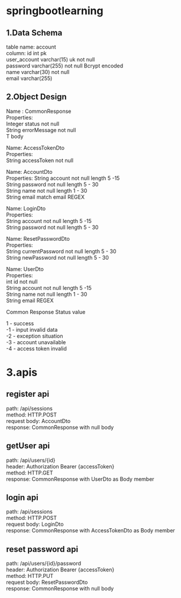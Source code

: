 # springbootlearning

## 1.Data Schema

table name: account    
column:   id int pk    
user_account 	varchar(15) uk not null   
password		varchar(255) not null   Bcrypt encoded   
name			varchar(30) not null   
email			varchar(255)



## 2.Object Design

Name :	CommonResponse   
Properties:  
Integer  	status  			not null   
String      errorMessage 		not null   
T	        body     


Name:	AccessTokenDto   
Properties:   
String       accessToken		not null   


Name:	AccountDto   
Properties:
String 	account			not null length 5 -15   
String	password			not null length 5 - 30   
String	name				not null length 1 - 30     
String 	email				match email REGEX   

Name:	LoginDto   
Properties:   
String 	account			not null length 5 -15   
String	password		not null length 5 - 30      


Name:	ResetPasswordDto   
Properties:   
String 	currentPassword	not null length 5 - 30   
String	newPassword		not null length 5 - 30   

Name:	UserDto   
Properties:	    
int		id				not null   
String 	account			not null length 5 -15   
String	name				not null length 1 - 30   
String 	email				REGEX   

Common Response Status value   

1   -  success   
-1	- input invalid data   
-2	- exception situation  
-3	- account unavailable   
-4	- access token invalid   


#  3.apis
## register api   
path:	/api/sessions   
method:		HTTP.POST   
request body:	AccountDto   
response: 		CommonResponse with null body   

## getUser api
path:			/api/users/{id}      
header: 		Authorization	Bearer {accessToken}   
method:		HTTP.GET   
response: 		CommonResponse with UserDto as Body member   

## login api
path:			/api/sessions   
method:		HTTP.POST   
request body:	LoginDto   
response: 		CommonResponse with AccessTokenDto as Body member      
   

## reset password api
path:			/api/users/{id}/password   
header: 		Authorization	Bearer {accessToken}   
method:		HTTP.PUT   
request body:	ResetPasswordDto   
response: 		CommonResponse with null body   
